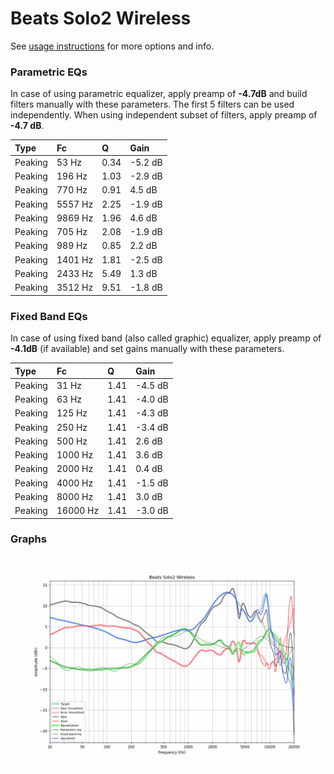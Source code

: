 # Beats Solo2 Wireless
See [usage instructions](https://github.com/jaakkopasanen/AutoEq#usage) for more options and info.

### Parametric EQs
In case of using parametric equalizer, apply preamp of **-4.7dB** and build filters manually
with these parameters. The first 5 filters can be used independently.
When using independent subset of filters, apply preamp of **-4.7 dB**.

| Type    | Fc      |    Q | Gain    |
|:--------|:--------|:-----|:--------|
| Peaking | 53 Hz   | 0.34 | -5.2 dB |
| Peaking | 196 Hz  | 1.03 | -2.9 dB |
| Peaking | 770 Hz  | 0.91 | 4.5 dB  |
| Peaking | 5557 Hz | 2.25 | -1.9 dB |
| Peaking | 9869 Hz | 1.96 | 4.6 dB  |
| Peaking | 705 Hz  | 2.08 | -1.9 dB |
| Peaking | 989 Hz  | 0.85 | 2.2 dB  |
| Peaking | 1401 Hz | 1.81 | -2.5 dB |
| Peaking | 2433 Hz | 5.49 | 1.3 dB  |
| Peaking | 3512 Hz | 9.51 | -1.8 dB |

### Fixed Band EQs
In case of using fixed band (also called graphic) equalizer, apply preamp of **-4.1dB**
(if available) and set gains manually with these parameters.

| Type    | Fc       |    Q | Gain    |
|:--------|:---------|:-----|:--------|
| Peaking | 31 Hz    | 1.41 | -4.5 dB |
| Peaking | 63 Hz    | 1.41 | -4.0 dB |
| Peaking | 125 Hz   | 1.41 | -4.3 dB |
| Peaking | 250 Hz   | 1.41 | -3.4 dB |
| Peaking | 500 Hz   | 1.41 | 2.6 dB  |
| Peaking | 1000 Hz  | 1.41 | 3.6 dB  |
| Peaking | 2000 Hz  | 1.41 | 0.4 dB  |
| Peaking | 4000 Hz  | 1.41 | -1.5 dB |
| Peaking | 8000 Hz  | 1.41 | 3.0 dB  |
| Peaking | 16000 Hz | 1.41 | -3.0 dB |

### Graphs
![](./Beats%20Solo2%20Wireless.png)